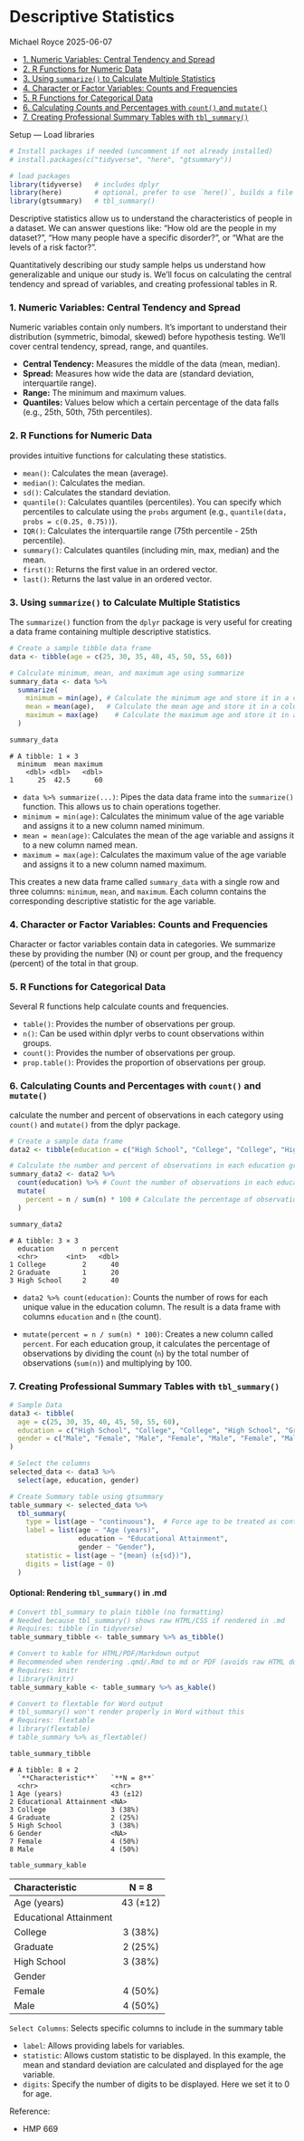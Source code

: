 # Descriptive Statistics
Michael Royce
2025-06-07

- [1. Numeric Variables: Central Tendency and
  Spread](#1-numeric-variables-central-tendency-and-spread)
- [2. R Functions for Numeric Data](#2-r-functions-for-numeric-data)
- [3. Using `summarize()` to Calculate Multiple
  Statistics](#3-using-summarize-to-calculate-multiple-statistics)
- [4. Character or Factor Variables: Counts and
  Frequencies](#4-character-or-factor-variables-counts-and-frequencies)
- [5. R Functions for Categorical
  Data](#5-r-functions-for-categorical-data)
- [6. Calculating Counts and Percentages with `count()` and
  `mutate()`](#6-calculating-counts-and-percentages-with-count-and-mutate)
- [7. Creating Professional Summary Tables with
  `tbl_summary()`](#7-creating-professional-summary-tables-with-tbl_summary)

Setup — Load libraries

``` r
# Install packages if needed (uncomment if not already installed)
# install.packages(c("tidyverse", "here", "gtsummary"))

# load packages
library(tidyverse)   # includes dplyr
library(here)        # optional, prefer to use `here()`, builds a file path relative to project’s root directory
library(gtsummary)   # tbl_summary()
```

Descriptive statistics allow us to understand the characteristics of
people in a dataset. We can answer questions like: “How old are the
people in my dataset?”, “How many people have a specific disorder?”, or
“What are the levels of a risk factor?”.

Quantitatively describing our study sample helps us understand how
generalizable and unique our study is. We’ll focus on calculating the
central tendency and spread of variables, and creating professional
tables in R.

### 1. Numeric Variables: Central Tendency and Spread

Numeric variables contain only numbers. It’s important to understand
their distribution (symmetric, bimodal, skewed) before hypothesis
testing. We’ll cover central tendency, spread, range, and quantiles.

- **Central Tendency:** Measures the middle of the data (mean, median).
- **Spread:** Measures how wide the data are (standard deviation,
  interquartile range).
- **Range:** The minimum and maximum values.
- **Quantiles:** Values below which a certain percentage of the data
  falls (e.g., 25th, 50th, 75th percentiles).

### 2. R Functions for Numeric Data

provides intuitive functions for calculating these statistics.

- `mean()`: Calculates the mean (average).
- `median()`: Calculates the median.
- `sd()`: Calculates the standard deviation.
- `quantile()`: Calculates quantiles (percentiles). You can specify
  which percentiles to calculate using the `probs` argument (e.g.,
  `quantile(data, probs = c(0.25, 0.75))`).
- `IQR()`: Calculates the interquartile range (75th percentile - 25th
  percentile).
- `summary()`: Calculates quantiles (including min, max, median) and the
  mean.
- `first()`: Returns the first value in an ordered vector.
- `last()`: Returns the last value in an ordered vector.

### 3. Using `summarize()` to Calculate Multiple Statistics

The `summarize()` function from the `dplyr` package is very useful for
creating a data frame containing multiple descriptive statistics.

``` r
# Create a sample tibble data frame
data <- tibble(age = c(25, 30, 35, 40, 45, 50, 55, 60))

# Calculate minimum, mean, and maximum age using summarize
summary_data <- data %>%
  summarize(
    minimum = min(age), # Calculate the minimum age and store it in a column called 'minimum'
    mean = mean(age),   # Calculate the mean age and store it in a column called 'mean'
    maximum = max(age)    # Calculate the maximum age and store it in a column called 'maximum'
  )

summary_data
```

    # A tibble: 1 × 3
      minimum  mean maximum
        <dbl> <dbl>   <dbl>
    1      25  42.5      60

- `data %>% summarize(...)`: Pipes the data data frame into the
  `summarize()` function. This allows us to chain operations together.
- `minimum = min(age)`: Calculates the minimum value of the age variable
  and assigns it to a new column named minimum.
- `mean = mean(age)`: Calculates the mean of the age variable and
  assigns it to a new column named mean.
- `maximum = max(age)`: Calculates the maximum value of the age variable
  and assigns it to a new column named maximum.

This creates a new data frame called `summary_data` with a single row
and three columns: `minimum`, `mean`, and `maximum`. Each column
contains the corresponding descriptive statistic for the age variable.

### 4. Character or Factor Variables: Counts and Frequencies

Character or factor variables contain data in categories. We summarize
these by providing the number (N) or count per group, and the frequency
(percent) of the total in that group.

### 5. R Functions for Categorical Data

Several R functions help calculate counts and frequencies.

- `table()`: Provides the number of observations per group.
- `n()`: Can be used within dplyr verbs to count observations within
  groups.
- `count()`: Provides the number of observations per group.
- `prop.table()`: Provides the proportion of observations per group.

### 6. Calculating Counts and Percentages with `count()` and `mutate()`

calculate the number and percent of observations in each category using
`count()` and `mutate()` from the dplyr package.

``` r
# Create a sample data frame
data2 <- tibble(education = c("High School", "College", "College", "High School", "Graduate"))

# Calculate the number and percent of observations in each education group
summary_data2 <- data2 %>%
  count(education) %>% # Count the number of observations in each education group
  mutate(
    percent = n / sum(n) * 100 # Calculate the percentage of observations in each group
  )

summary_data2
```

    # A tibble: 3 × 3
      education       n percent
      <chr>       <int>   <dbl>
    1 College         2      40
    2 Graduate        1      20
    3 High School     2      40

- `data2 %>% count(education)`: Counts the number of rows for each
  unique value in the education column. The result is a data frame with
  columns `education` and `n` (the count).

- `mutate(percent = n / sum(n) * 100)`: Creates a new column called
  `percent`. For each education group, it calculates the percentage of
  observations by dividing the count (`n`) by the total number of
  observations (`sum(n)`) and multiplying by 100.

### 7. Creating Professional Summary Tables with `tbl_summary()`

``` r
# Sample Data
data3 <- tibble(
  age = c(25, 30, 35, 40, 45, 50, 55, 60),
  education = c("High School", "College", "College", "High School", "Graduate", "College", "High School", "Graduate"),
  gender = c("Male", "Female", "Male", "Female", "Male", "Female", "Male", "Female")
)

# Select the columns
selected_data <- data3 %>%
  select(age, education, gender)

# Create Summary table using gtsummary
table_summary <- selected_data %>%
  tbl_summary(
    type = list(age ~ "continuous"),  # Force age to be treated as continuous
    label = list(age ~ "Age (years)", 
                 education ~ "Educational Attainment", 
                 gender ~ "Gender"),
    statistic = list(age ~ "{mean} (±{sd})"), 
    digits = list(age ~ 0) 
  )
```

#### Optional: Rendering `tbl_summary()` in .md

``` r
# Convert tbl_summary to plain tibble (no formatting)
# Needed because tbl_summary() shows raw HTML/CSS if rendered in .md
# Requires: tibble (in tidyverse)
table_summary_tibble <- table_summary %>% as_tibble()      

# Convert to kable for HTML/PDF/Markdown output
# Recommended when rendering .qmd/.Rmd to md or PDF (avoids raw HTML dump)
# Requires: knitr
# library(knitr)                      
table_summary_kable <- table_summary %>% as_kable()

# Convert to flextable for Word output
# tbl_summary() won't render properly in Word without this
# Requires: flextable
# library(flextable)                  
# table_summary %>% as_flextable()
```

``` r
table_summary_tibble
```

    # A tibble: 8 × 2
      `**Characteristic**`   `**N = 8**`
      <chr>                  <chr>      
    1 Age (years)            43 (±12)   
    2 Educational Attainment <NA>       
    3 College                3 (38%)    
    4 Graduate               2 (25%)    
    5 High School            3 (38%)    
    6 Gender                 <NA>       
    7 Female                 4 (50%)    
    8 Male                   4 (50%)    

``` r
table_summary_kable
```

| **Characteristic**     | **N = 8** |
|:-----------------------|:---------:|
| Age (years)            | 43 (±12)  |
| Educational Attainment |           |
| College                |  3 (38%)  |
| Graduate               |  2 (25%)  |
| High School            |  3 (38%)  |
| Gender                 |           |
| Female                 |  4 (50%)  |
| Male                   |  4 (50%)  |

`Select Columns`: Selects specific columns to include in the summary
table

- `label`: Allows providing labels for variables.
- `statistic`: Allows custom statistic to be displayed. In this example,
  the mean and standard deviation are calculated and displayed for the
  age variable.
- `digits`: Specify the number of digits to be displayed. Here we set it
  to 0 for age.

Reference:

- HMP 669
